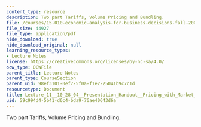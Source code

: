 ```yaml
---
content_type: resource
description: Two part Tariffs, Volume Pricing and Bundling.
file: /courses/15-010-economic-analysis-for-business-decisions-fall-2004/59c994d45b41d6c4bda976ae40643d6a_Lecture_11__10_28_04__Presentation_Handout__Pricing_with_Market_Power_II.pdf
file_size: 44927
file_type: application/pdf
hide_download: true
hide_download_original: null
learning_resource_types:
- Lecture Notes
license: https://creativecommons.org/licenses/by-nc-sa/4.0/
ocw_type: OCWFile
parent_title: Lecture Notes
parent_type: CourseSection
parent_uid: 98ef3101-0ef7-5f0a-f1e2-25041b9c7c1d
resourcetype: Document
title: Lecture_11__10_28_04__Presentation_Handout__Pricing_with_Market_Power_II.pdf
uid: 59c994d4-5b41-d6c4-bda9-76ae40643d6a
---
```

Two part Tariffs, Volume Pricing and Bundling.